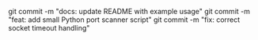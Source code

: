 git commit -m "docs: update README with example usage"
git commit -m "feat: add small Python port scanner script"
git commit -m "fix: correct socket timeout handling"
